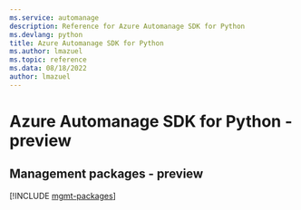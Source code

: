 ```yaml
---
ms.service: automanage
description: Reference for Azure Automanage SDK for Python
ms.devlang: python
title: Azure Automanage SDK for Python
ms.author: lmazuel
ms.topic: reference
ms.data: 08/18/2022
author: lmazuel
---
```

# Azure Automanage SDK for Python - preview

## Management packages - preview
[!INCLUDE [mgmt-packages](automanage-mgmt-index.md)]